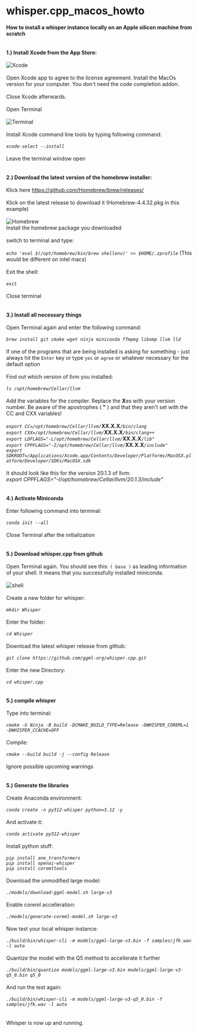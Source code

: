 # whisper.cpp_macos_howto
**How to install a whisper instance locally on an Apple silicon machine from scratch**
<BR>
<BR>
<BR>
**1.) Install Xcode from the App Store:**
<BR>
<BR>
![Xcode](https://github.com/user-attachments/assets/72314b18-4e6c-474a-9661-d6c08e1dc94b)
<BR>
<BR>
Open Xcode app to agree to the license agreement. Install the MacOs version for your computer. You don't need the code completion addon.
<BR>
<BR>
Close Xcode afterwards.
<BR>
<BR>
Open Terminal
<BR>
<BR>
![Terminal](https://github.com/user-attachments/assets/12c5ef67-59a8-4d8d-adcf-d25e0780449a)
<BR>
<BR>
Install Xcode command line tools by typing following command:
<BR>
<BR>
_`xcode-select --install`_
<BR>
<BR>
Leave the terminal window open
<BR>
<BR>
<BR>
**2.) Download the latest version of the homebrew installer:**
<BR>
<BR>
Klick here https://github.com/Homebrew/brew/releases/
<BR>
<BR>
Klick on the latest release to download it (Homebrew-4.4.32.pkg in this example)
<BR>
<BR>
![Homebrew](https://github.com/user-attachments/assets/e6d50eef-5cbe-4199-b9fc-cd37a0e80ebb)
<BR>
Install the homebrew package you downloaded
<BR>
<BR>
switch to terminal and type:
<BR>
<BR>
_`echo 'eval $(/opt/homebrew/bin/brew shellenv)' >> $HOME/.zprofile`_  (This would be different on intel macs)
<BR>
<BR>
Exit the shell:
<BR>
<BR>
_`exit`_
<BR>
<BR>
Close terminal
<BR>
<BR>
<BR>
**3.) Install all necessary things**
<BR>
<BR>
Open Terminal again and enter the following command:
<BR>
<BR>
_`brew install git cmake wget ninja miniconda ffmpeg libomp llvm lld`_
<BR>
<BR>
If one of the programs that are being installed is asking for something - just always hit the `Enter` key or type `yes` or `agree` or whatever necessary for the default option
<BR>
<BR>
Find out which version of llvm you installed:
<BR>
<BR>
_`ls /opt/homebrew/Cellar/llvm`_
<BR>
<BR>
Add the variables for the compiler. Replace the **X**es with your version number. Be aware of the apostrophes ( **"** ) and that they aren't set with the CC and CXX variables! 
<BR>
<BR>
_`export CC=/opt/homebrew/Cellar/llvm/`_**XX.X.X**_`/bin/clang`_
<BR>
_`export CXX=/opt/homebrew/Cellar/llvm/`_**XX.X.X**_`/bin/clang++`_
<BR>
_`export LDFLAGS="-L/opt/homebrew/Cellar/llvm/`_**XX.X.X**_`/lib"`_
<BR>
_`export CPPFLAGS="-I/opt/homebrew/Cellar/llvm/`_**XX.X.X**_`/include"`_
<BR>
_`export SDKROOT=/Applications/Xcode.app/Contents/Developer/Platforms/MacOSX.platform/Developer/SDKs/MacOSX.sdk`_
<BR>
<BR>
It should look like this for the version 20.1.3 of llvm:
<BR>
_export CPPFLAGS="-I/opt/homebrew/Cellar/llvm/20.1.3/include"_
<BR>
<BR>
<BR>
**4.) Activate Miniconda**
<BR>
<BR>
Enter following command into terminal:
<BR>
<BR>
_`conda init --all`_
<BR>
<BR>
Close Terminal after the initialization
<BR>
<BR>
<BR>
**5.) Download whisper.cpp from github**
<BR>
<BR>
Open Terminal again. You should see this: `( base )` as leading information of your shell. It means that you successfully installed miniconda.
<BR>
<BR>
![shell](https://github.com/user-attachments/assets/7f60204b-013f-424c-8f80-c6a491075e94)
<BR>
<BR>
Create a new folder for whisper:
<BR>
<BR>
_`mkdir Whisper`_
<BR>
<BR>
Enter the folder:
<BR>
<BR>
_`cd Whisper`_
<BR>
<BR>
Download the latest whisper release from github:
<BR>
<BR>
_`git clone https://github.com/ggml-org/whisper.cpp.git`_
<BR>
<BR>
Enter the new Directory:
<BR>
<BR>
_`cd whisper.cpp`_
<BR>
<BR>
<BR>
**5.) compile whisper**
<BR>
<BR>
Type into terminal:
<BR>
<BR>
_`cmake -G Ninja -B build -DCMAKE_BUILD_TYPE=Release -DWHISPER_COREML=1 -DWHISPER_CCACHE=OFF`_
<BR>
<BR>
Compile:
<BR>
<BR>
_`cmake --build build -j --config Release`_
<BR>
<BR>
Ignore possible upcoming warnings
<BR>
<BR>
<BR>
**5.) Generate the libraries**
<BR>
<BR>
Create Anaconda environment:
<BR>
<BR>
_`conda create -n py312-whisper python=3.12 -y`_
<BR>
<BR>
And activate it:
<BR>
<BR>
_`conda activate py312-whisper`_
<BR>
<BR>
Install python stuff:
<BR>
<BR>
_`pip install ane_transformers`_
<BR>
_`pip install openai-whisper`_
<BR>
_`pip install coremltools`_
<BR>
<BR>
Download the unmodified large model:
<BR>
<BR>
_`./models/download-ggml-model.sh large-v3`_
<BR>
<BR>
Enable coreml accelleration:
<BR>
<BR>
_`./models/generate-coreml-model.sh large-v3`_
<BR>
<BR>
Now test your local whisper instance:
<BR>
<BR>
_`./build/bin/whisper-cli -m models/ggml-large-v3.bin -f samples/jfk.wav -l auto`_
<BR>
<BR>
Quantize the model with the Q5 method to accellerate it further
<BR>
<BR>
_`./build/bin/quantize models/ggml-large-v3.bin models/ggml-large-v3-q5_0.bin q5_0`_
<BR>
<BR>
And run the test again:
<BR>
<BR>
_`./build/bin/whisper-cli -m models/ggml-large-v3-q5_0.bin -f samples/jfk.wav -l auto`_
<BR>
<BR>
<BR>
Whisper is now up and running.
